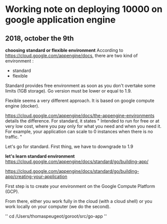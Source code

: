 Working note on deploying 10000 on google application engine
======================================================

## 2018, october the 9th

**choosing standard or flexible environment**
According to https://cloud.google.com/appengine/docs, there are two kind of environment :
- standard
- flexible

Standard provides free environment as soon as you don't overtake some limits (1GB storage). Go version must be lower or equal to 1.9.

Flexible seems a very different approach. It is based on google compute engine (docker).

https://cloud.google.com/appengine/docs/the-appengine-environments details the difference. For standard, it states " Intended to run for free or at very low cost, where you pay only for what you need and when you need it. For example, your application can scale to 0 instances when there is no traffic. "

Let's go for standard. First thing, we have to downgrade to 1.9

**let's learn standard environment**
https://cloud.google.com/appengine/docs/standard/go/building-app/

https://cloud.google.com/appengine/docs/standard/go/building-app/creating-your-application

First step is to create your environment on the Google Compute Platform (GCP). 

From there, either you work fully in the cloud (with a cloud shell) or you work locally on your computer (we do the second).

''
cd /Users/thomaspeugeot/goroot/src/go-app
''




